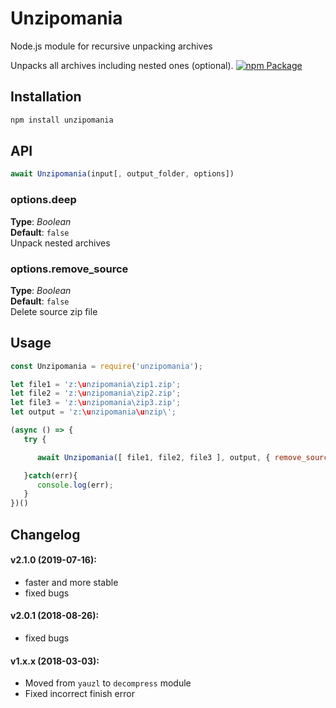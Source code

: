 # Unzipomania
Node.js module for recursive unpacking archives

Unpacks all archives including nested ones (optional).
[![npm Package](https://img.shields.io/npm/v/unzipomania.svg)](https://www.npmjs.org/package/unzipomania)


## Installation
```bash
npm install unzipomania
```



## API
```javascript
await Unzipomania(input[, output_folder, options])
```

### options.deep   
**Type**: _Boolean_   
**Default**: `false`   
Unpack nested archives  


### options.remove_source  
**Type**: _Boolean_   
**Default**: `false`   
Delete source zip file 



## Usage
```javascript
const Unzipomania = require('unzipomania');

let file1 = 'z:\unzipomania\zip1.zip';
let file2 = 'z:\unzipomania\zip2.zip';
let file3 = 'z:\unzipomania\zip3.zip';
let output = 'z:\unzipomania\unzip\';

(async () => {
   try {

      await Unzipomania([ file1, file2, file3 ], output, { remove_source: true });

   }catch(err){
      console.log(err);
   }
})()

```


## Changelog 
#### v2.1.0 (2019-07-16):
- faster and more stable
- fixed bugs

#### v2.0.1 (2018-08-26):
- fixed bugs

#### v1.x.x (2018-03-03):
- Moved from `yauzl` to `decompress` module 
- Fixed incorrect finish error


